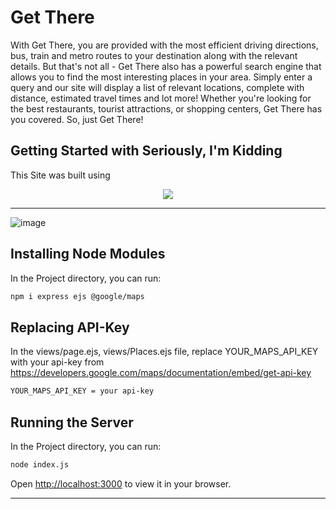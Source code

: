 # Get There
With Get There, you are provided with the most efficient driving directions, bus, train and metro routes to your destination along with the relevant details. But that's not all - Get There also has a powerful search engine that allows you to find the most interesting places in your area. Simply enter a query and our site will display a list of relevant locations, complete with distance, estimated travel times and lot more! Whether you're looking for the best restaurants, tourist attractions, or shopping centers, Get There has you covered. So, just Get There!

## Getting Started with Seriously, I'm Kidding
This Site was built using
<p align="center">
  <a href="#">
    <img src="https://skillicons.dev/icons?i=html,css,js,nodejs,figma" />
  </a>
</p>
<hr />

![image](https://user-images.githubusercontent.com/114294870/218320307-34b73cf3-0997-4389-b8df-9e3c9b9e1eb8.png)


## Installing Node Modules
In the Project directory, you can run:
```bash
npm i express ejs @google/maps
```

## Replacing API-Key
In the views/page.ejs, views/Places.ejs file, replace YOUR_MAPS_API_KEY with your api-key from <https://developers.google.com/maps/documentation/embed/get-api-key>
```bash
YOUR_MAPS_API_KEY = your api-key
```

## Running the Server
In the Project directory, you can run:
```bash
node index.js
```
Open <http://localhost:3000> to view it in your browser. 

<hr />
